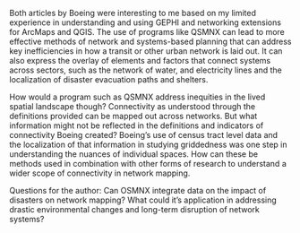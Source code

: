 Both articles by Boeing were interesting to me based on my limited experience in understanding and using GEPHI and networking extensions for ArcMaps and QGIS. 
The use of programs like QSMNX can lead to more effective methods of network and systems-based planning that can address key inefficiencies in how a transit 
or other urban network is laid out. It can also express the overlay of elements and factors that connect systems across sectors, such as the network of water, 
and electricity lines and the localization of disaster evacuation paths and shelters. 

How would a program such as QSMNX address inequities in the lived spatial landscape though? Connectivity as understood through the definitions provided can 
be mapped out across networks. But what information might not be reflected in the definitions and indicators of connectivity Boeing created? Boeing’s use of 
census tract level data and the localization of that information in studying griddedness was one step in understanding the nuances of individual spaces. How 
can these be methods used in combination with other forms of research to understand a wider scope of connectivity in network mapping.

Questions for the author:
Can OSMNX integrate data on the impact of disasters on network mapping? What could it’s application in addressing drastic environmental changes and long-term disruption of network systems?

